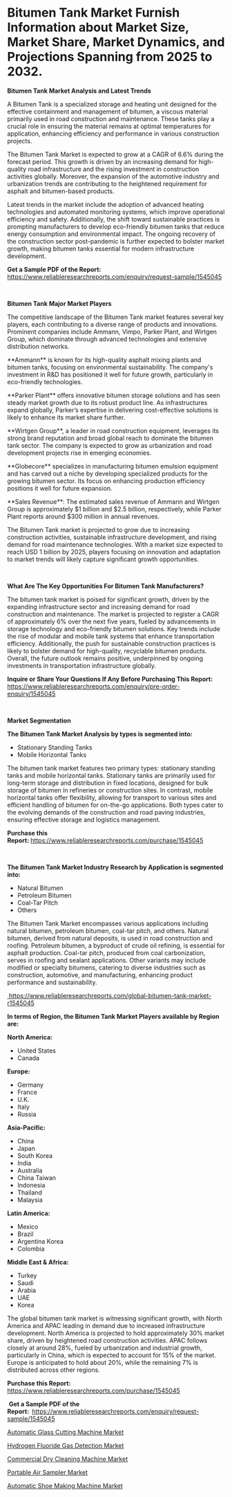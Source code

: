 <p><h1>Bitumen Tank Market Furnish Information about Market Size, Market Share, Market Dynamics, and Projections Spanning from 2025 to 2032.</h1></p><p><strong>Bitumen Tank Market Analysis and Latest Trends</strong></p>
<p><p>A Bitumen Tank is a specialized storage and heating unit designed for the effective containment and management of bitumen, a viscous material primarily used in road construction and maintenance. These tanks play a crucial role in ensuring the material remains at optimal temperatures for application, enhancing efficiency and performance in various construction projects.</p><p>The Bitumen Tank Market is expected to grow at a CAGR of 6.6% during the forecast period. This growth is driven by an increasing demand for high-quality road infrastructure and the rising investment in construction activities globally. Moreover, the expansion of the automotive industry and urbanization trends are contributing to the heightened requirement for asphalt and bitumen-based products. </p><p>Latest trends in the market include the adoption of advanced heating technologies and automated monitoring systems, which improve operational efficiency and safety. Additionally, the shift toward sustainable practices is prompting manufacturers to develop eco-friendly bitumen tanks that reduce energy consumption and environmental impact. The ongoing recovery of the construction sector post-pandemic is further expected to bolster market growth, making bitumen tanks essential for modern infrastructure development.</p></p>
<p><strong>Get a Sample PDF of the Report:&nbsp;</strong> <a href="https://www.reliableresearchreports.com/enquiry/request-sample/1545045?utm_campaign=12&utm_medium=2&utm_source=Github&utm_content=ia&utm_term=17022025&utm_id=bitumen-tank">https://www.reliableresearchreports.com/enquiry/request-sample/1545045</a></p>
<p>&nbsp;</p>
<p><strong>Bitumen Tank Major Market Players</strong></p>
<p><p>The competitive landscape of the Bitumen Tank market features several key players, each contributing to a diverse range of products and innovations. Prominent companies include Ammann, Vimpo, Parker Plant, and Wirtgen Group, which dominate through advanced technologies and extensive distribution networks.</p><p>**Ammann** is known for its high-quality asphalt mixing plants and bitumen tanks, focusing on environmental sustainability. The company's investment in R&D has positioned it well for future growth, particularly in eco-friendly technologies.</p><p>**Parker Plant** offers innovative bitumen storage solutions and has seen steady market growth due to its robust product line. As infrastructures expand globally, Parker’s expertise in delivering cost-effective solutions is likely to enhance its market share further.</p><p>**Wirtgen Group**, a leader in road construction equipment, leverages its strong brand reputation and broad global reach to dominate the bitumen tank sector. The company is expected to grow as urbanization and road development projects rise in emerging economies.</p><p>**Globecore** specializes in manufacturing bitumen emulsion equipment and has carved out a niche by developing specialized products for the growing bitumen sector. Its focus on enhancing production efficiency positions it well for future expansion.</p><p>**Sales Revenue**: The estimated sales revenue of Ammann and Wirtgen Group is approximately $1 billion and $2.5 billion, respectively, while Parker Plant reports around $300 million in annual revenues. </p><p>The Bitumen Tank market is projected to grow due to increasing construction activities, sustainable infrastructure development, and rising demand for road maintenance technologies. With a market size expected to reach USD 1 billion by 2025, players focusing on innovation and adaptation to market trends will likely capture significant growth opportunities.</p></p>
<p>&nbsp;</p>
<p><strong>What Are The Key Opportunities For Bitumen Tank Manufacturers?</strong></p>
<p><p>The bitumen tank market is poised for significant growth, driven by the expanding infrastructure sector and increasing demand for road construction and maintenance. The market is projected to register a CAGR of approximately 6% over the next five years, fueled by advancements in storage technology and eco-friendly bitumen solutions. Key trends include the rise of modular and mobile tank systems that enhance transportation efficiency. Additionally, the push for sustainable construction practices is likely to bolster demand for high-quality, recyclable bitumen products. Overall, the future outlook remains positive, underpinned by ongoing investments in transportation infrastructure globally.</p></p>
<p><strong>Inquire or Share Your Questions If Any Before Purchasing This Report:</strong> <a href="https://www.reliableresearchreports.com/enquiry/pre-order-enquiry/1545045?utm_campaign=12&utm_medium=2&utm_source=Github&utm_content=ia&utm_term=17022025&utm_id=bitumen-tank">https://www.reliableresearchreports.com/enquiry/pre-order-enquiry/1545045</a></p>
<p>&nbsp;</p>
<p><strong>Market Segmentation</strong></p>
<p><strong>The Bitumen Tank Market Analysis by types is segmented into:</strong></p>
<p><ul><li>Stationary Standing Tanks</li><li>Mobile Horizontal Tanks</li></ul></p>
<p><p>The bitumen tank market features two primary types: stationary standing tanks and mobile horizontal tanks. Stationary tanks are primarily used for long-term storage and distribution in fixed locations, designed for bulk storage of bitumen in refineries or construction sites. In contrast, mobile horizontal tanks offer flexibility, allowing for transport to various sites and efficient handling of bitumen for on-the-go applications. Both types cater to the evolving demands of the construction and road paving industries, ensuring effective storage and logistics management.</p></p>
<p><strong>Purchase this Report:&nbsp;</strong><a href="https://www.reliableresearchreports.com/purchase/1545045?utm_campaign=12&utm_medium=2&utm_source=Github&utm_content=ia&utm_term=17022025&utm_id=bitumen-tank">https://www.reliableresearchreports.com/purchase/1545045</a></p>
<p>&nbsp;</p>
<p><strong>The Bitumen Tank Market Industry Research by Application is segmented into:</strong></p>
<p><ul><li>Natural Bitumen</li><li>Petroleum Bitumen</li><li>Coal-Tar Pitch</li><li>Others</li></ul></p>
<p><p>The Bitumen Tank Market encompasses various applications including natural bitumen, petroleum bitumen, coal-tar pitch, and others. Natural bitumen, derived from natural deposits, is used in road construction and roofing. Petroleum bitumen, a byproduct of crude oil refining, is essential for asphalt production. Coal-tar pitch, produced from coal carbonization, serves in roofing and sealant applications. Other variants may include modified or specialty bitumens, catering to diverse industries such as construction, automotive, and manufacturing, enhancing product performance and sustainability.</p></p>
<p><a href="https://www.reliableresearchreports.com/global-bitumen-tank-market-r1545045?utm_campaign=12&utm_medium=2&utm_source=Github&utm_content=ia&utm_term=17022025&utm_id=bitumen-tank">&nbsp;https://www.reliableresearchreports.com/global-bitumen-tank-market-r1545045</a></p>
<p><strong>In terms of Region, the Bitumen Tank Market Players available by Region are:</strong></p>
<p>
    <p> <strong> North America: </strong>
        <ul>
            <li>United States</li>
            <li>Canada</li>
        </ul>
        </p> 
    <p> <strong> Europe: </strong>
        <ul>
            <li>Germany</li>
            <li>France</li>
            <li>U.K.</li>
            <li>Italy</li>
            <li>Russia</li>
        </ul>
        </p> 
    <p> <strong> Asia-Pacific: </strong>
        <ul>
            <li>China</li>
            <li>Japan</li>
            <li>South Korea</li>
            <li>India</li>
            <li>Australia</li>
            <li>China Taiwan</li>
            <li>Indonesia</li>
            <li>Thailand</li>
            <li>Malaysia</li>
        </ul>
        </p> 
    <p> <strong> Latin America: </strong>
        <ul>
            <li>Mexico</li>
            <li>Brazil</li>
            <li>Argentina Korea</li>
            <li>Colombia</li>
        </ul>
        </p> 
    <p> <strong> Middle East & Africa: </strong>
        <ul>
            <li>Turkey</li>
            <li>Saudi</li>
            <li>Arabia</li>
            <li>UAE</li>
            <li>Korea</li>
        </ul>
    </p>
    </p>
<p><p>The global bitumen tank market is witnessing significant growth, with North America and APAC leading in demand due to increased infrastructure development. North America is projected to hold approximately 30% market share, driven by heightened road construction activities. APAC follows closely at around 28%, fueled by urbanization and industrial growth, particularly in China, which is expected to account for 15% of the market. Europe is anticipated to hold about 20%, while the remaining 7% is distributed across other regions.</p></p>
<p><strong>Purchase this Report: </strong><a href="https://www.reliableresearchreports.com/purchase/1545045?utm_campaign=12&utm_medium=2&utm_source=Github&utm_content=ia&utm_term=17022025&utm_id=bitumen-tank">https://www.reliableresearchreports.com/purchase/1545045</a></p>
<p>&nbsp;<strong>Get a Sample PDF of the Report:&nbsp;&nbsp;</strong><a href="https://www.reliableresearchreports.com/enquiry/request-sample/1545045?utm_campaign=12&utm_medium=2&utm_source=Github&utm_content=ia&utm_term=17022025&utm_id=bitumen-tank">https://www.reliableresearchreports.com/enquiry/request-sample/1545045</a></p>
<p><strong></strong></p>
<p><p><a href="https://github.com/amoakuolaopa/Market-Research-Report-List-1/blob/main/automatic-glass-cutting-machine-market.md?utm_campaign=12&utm_medium=2&utm_source=Github&utm_content=ia&utm_term=17022025&utm_id=bitumen-tank">Automatic Glass Cutting Machine Market</a></p><p><a href="https://github.com/abuugjetaj/Market-Research-Report-List-1/blob/main/hydrogen-fluoride-gas-detection-market.md?utm_campaign=12&utm_medium=2&utm_source=Github&utm_content=ia&utm_term=17022025&utm_id=bitumen-tank">Hydrogen Fluoride Gas Detection Market</a></p><p><a href="https://github.com/ivvrgibi/Market-Research-Report-List-1/blob/main/commercial-dry-cleaning-machine-market.md?utm_campaign=12&utm_medium=2&utm_source=Github&utm_content=ia&utm_term=17022025&utm_id=bitumen-tank">Commercial Dry Cleaning Machine Market</a></p><p><a href="https://github.com/tszkintruca/Market-Research-Report-List-1/blob/main/portable-air-sampler-market.md?utm_campaign=12&utm_medium=2&utm_source=Github&utm_content=ia&utm_term=17022025&utm_id=bitumen-tank">Portable Air Sampler Market</a></p><p><a href="https://github.com/aidelndasse/Market-Research-Report-List-1/blob/main/automatic-shoe-making-machine-market.md?utm_campaign=12&utm_medium=2&utm_source=Github&utm_content=ia&utm_term=17022025&utm_id=bitumen-tank">Automatic Shoe Making Machine Market</a></p></p>